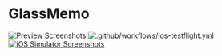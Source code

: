 # GlassMemo
[![Preview Screenshots](https://github.com/gitnurrra/glass-memo/actions/workflows/preview-screenshots.yml/badge.svg)](https://github.com/gitnurrra/glass-memo/actions/workflows/preview-screenshots.yml)
[![.github/workflows/ios-testflight.yml](https://github.com/gitnurrra/glass-memo/actions/workflows/ios-testflight.yml/badge.svg)](https://github.com/gitnurrra/glass-memo/actions/workflows/ios-testflight.yml)
[![iOS Simulator Screenshots](https://github.com/gitnurrra/glass-memo/actions/workflows/ios-simulator-screenshots.yml/badge.svg)](https://github.com/gitnurrra/glass-memo/actions/workflows/ios-simulator-screenshots.yml)
